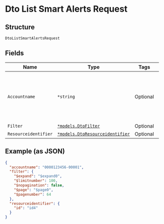
# Dto List Smart Alerts Request

## Structure

`DtoListSmartAlertsRequest`

## Fields

| Name | Type | Tags | Description |
|  --- | --- | --- | --- |
| `Accountname` | `*string` | Optional | The numeric account name, which must include leading zeros |
| `Filter` | [`*models.DtoFilter`](../../doc/models/dto-filter.md) | Optional | - |
| `Resourceidentifier` | [`*models.DtoResourceidentifier`](../../doc/models/dto-resourceidentifier.md) | Optional | - |

## Example (as JSON)

```json
{
  "accountname": "0000123456-00001",
  "filter": {
    "$expand": "$expand0",
    "$limitnumber": 100,
    "$nopagination": false,
    "$page": "$page0",
    "$pagenumber": 64
  },
  "resourceidentifier": {
    "id": "id4"
  }
}
```

